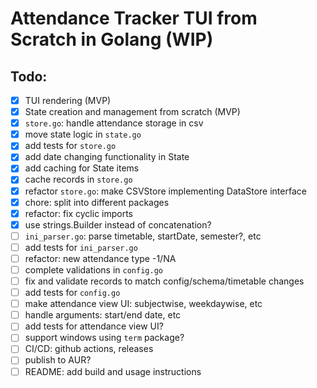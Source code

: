 # Attendance Tracker TUI from Scratch in Golang (WIP)
## Todo:
  - [x] TUI rendering (MVP)
  - [x] State creation and management from scratch (MVP)
  - [x] `store.go`: handle attendance storage in csv
  - [x] move state logic in `state.go`
  - [x] add tests for `store.go`
  - [x] add date changing functionality in State
  - [x] add caching for State items
  - [x] cache records in `store.go`
  - [x] refactor `store.go`: make CSVStore implementing DataStore interface
  - [x] chore: split into different packages
  - [x] refactor: fix cyclic imports
  - [x] use strings.Builder instead of concatenation?
  - [ ] `ini_parser.go`: parse timetable, startDate, semester?, etc
  - [ ] add tests for `ini_parser.go`
  - [ ] refactor: new attendance type -1/NA
  - [ ] complete validations in `config.go`
  - [ ] fix and validate records to match config/schema/timetable changes
  - [ ] add tests for `config.go`
  - [ ] make attendance view UI: subjectwise, weekdaywise, etc
  - [ ] handle arguments: start/end date, etc
  - [ ] add tests for attendance view UI?
  - [ ] support windows using `term` package?
  - [ ] CI/CD: github actions, releases
  - [ ] publish to AUR?
  - [ ] README: add build and usage instructions
